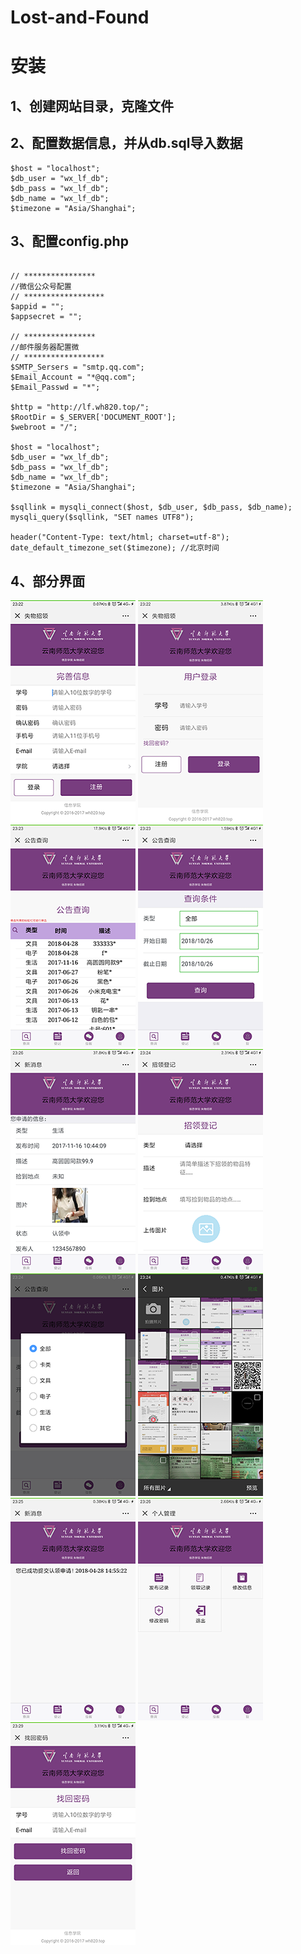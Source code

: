 Lost-and-Found
==============

# 安装

## 1、创建网站目录，克隆文件

## 2、配置数据信息，并从db.sql导入数据

~~~~~~~~~~~~~~~~~~~~~~~~~~~~~~~~~~~~~~~~~~~~~~~~~~~~~~~~~~~~~~~~~~~~~~~~~~~~~~~~
$host = "localhost";
$db_user = "wx_lf_db";
$db_pass = "wx_lf_db";
$db_name = "wx_lf_db";
$timezone = "Asia/Shanghai";
~~~~~~~~~~~~~~~~~~~~~~~~~~~~~~~~~~~~~~~~~~~~~~~~~~~~~~~~~~~~~~~~~~~~~~~~~~~~~~~~

## 3、配置config.php
```

// ****************
//微信公众号配置
// ******************
$appid = "";
$appsecret = "";

// ****************
//邮件服务器配置微
// ******************
$SMTP_Sersers = "smtp.qq.com";
$Email_Account = "*@qq.com";
$Email_Passwd = "*";

$http = "http://lf.wh820.top/";
$RootDir = $_SERVER['DOCUMENT_ROOT'];
$webroot = "/";

$host = "localhost";
$db_user = "wx_lf_db";
$db_pass = "wx_lf_db";
$db_name = "wx_lf_db";
$timezone = "Asia/Shanghai";

$sqllink = mysqli_connect($host, $db_user, $db_pass, $db_name);
mysqli_query($sqllink, "SET names UTF8");

header("Content-Type: text/html; charset=utf-8");
date_default_timezone_set($timezone); //北京时间
```

## 4、部分界面

<div class="pic_list">
<img src="./media/01.png"></img>
<img src="./media/02.png"></img>
<img src="./media/03.png"></img>
<img src="./media/04.png"></img>
<img src="./media/05.png"></img>
<img src="./media/06.png"></img>
<img src="./media/07.png"></img>
<img src="./media/08.png"></img>
<img src="./media/09.png"></img>
<img src="./media/10.png"></img>
<img src="./media/11.png"></img>
</div>
